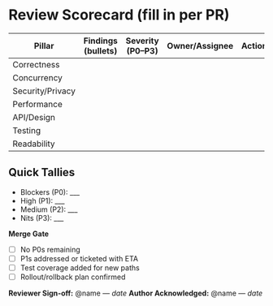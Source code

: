 # Review Scorecard (fill in per PR)

| Pillar         | Findings (bullets)                                                                 | Severity (P0–P3) | Owner/Assignee | Action/ETA |
|----------------|------------------------------------------------------------------------------------|------------------|----------------|------------|
| Correctness    |                                                                                    |                  |                |            |
| Concurrency    |                                                                                    |                  |                |            |
| Security/Privacy|                                                                                   |                  |                |            |
| Performance    |                                                                                    |                  |                |            |
| API/Design     |                                                                                    |                  |                |            |
| Testing        |                                                                                    |                  |                |            |
| Readability    |                                                                                    |                  |                |            |

## Quick Tallies
- Blockers (P0): ___
- High (P1): ___
- Medium (P2): ___
- Nits (P3): ___

**Merge Gate**
- [ ] No P0s remaining
- [ ] P1s addressed or ticketed with ETA
- [ ] Test coverage added for new paths
- [ ] Rollout/rollback plan confirmed

**Reviewer Sign‑off:** @name — _date_
**Author Acknowledged:** @name — _date_